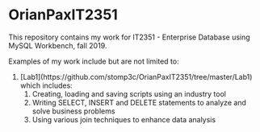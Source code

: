 # OrianPaxIT2351
This repository contains my work for IT2351 - Enterprise Database using MySQL Workbench, fall 2019.

Examples of my work include but are not limited to:
<ol>
  <li>[Lab1](https://github.com/stomp3c/OrianPaxIT2351/tree/master/Lab1) which includes:
    <ol>
      <li>Creating, loading and saving scripts using an industry tool</li>
      <li>Writing SELECT, INSERT and DELETE statements to analyze and solve business problems</li>
      <li>Using various join techniques to enhance data analysis</li>
    </ol>
  </li>
  </ol>
  

